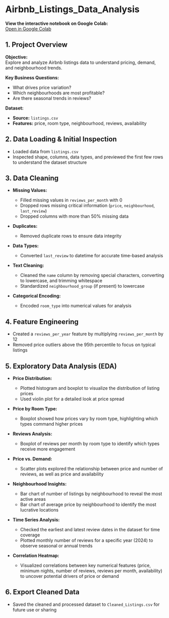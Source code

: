 # Airbnb_Listings_Data_Analysis

**View the interactive notebook on Google Colab:**  
[Open in Google Colab](https://colab.research.google.com/drive/1Hi8XXk1GVdXN4R78jDY3f2KZgaQLjjQz?usp=sharing)

## 1. Project Overview

**Objective:**  
Explore and analyze Airbnb listings data to understand pricing, demand, and neighbourhood trends.

**Key Business Questions:**
- What drives price variation?
- Which neighbourhoods are most profitable?
- Are there seasonal trends in reviews?

**Dataset:**  
- **Source:** `listings.csv`
- **Features:** price, room type, neighbourhood, reviews, availability

## 2. Data Loading & Initial Inspection

- Loaded data from `listings.csv`
- Inspected shape, columns, data types, and previewed the first few rows to understand the dataset structure

## 3. Data Cleaning

- **Missing Values:**
  - Filled missing values in `reviews_per_month` with 0
  - Dropped rows missing critical information (`price`, `neighbourhood`, `last_review`)
  - Dropped columns with more than 50% missing data

- **Duplicates:**
  - Removed duplicate rows to ensure data integrity

- **Data Types:**
  - Converted `last_review` to datetime for accurate time-based analysis

- **Text Cleaning:**
  - Cleaned the `name` column by removing special characters, converting to lowercase, and trimming whitespace
  - Standardized `neighbourhood_group` (if present) to lowercase

- **Categorical Encoding:**
  - Encoded `room_type` into numerical values for analysis

## 4. Feature Engineering

- Created a `reviews_per_year` feature by multiplying `reviews_per_month` by 12
- Removed price outliers above the 95th percentile to focus on typical listings

## 5. Exploratory Data Analysis (EDA)

- **Price Distribution:**
  - Plotted histogram and boxplot to visualize the distribution of listing prices
  - Used violin plot for a detailed look at price spread

- **Price by Room Type:**
  - Boxplot showed how prices vary by room type, highlighting which types command higher prices

- **Reviews Analysis:**
  - Boxplot of reviews per month by room type to identify which types receive more engagement

- **Price vs. Demand:**
  - Scatter plots explored the relationship between price and number of reviews, as well as price and availability

- **Neighbourhood Insights:**
  - Bar chart of number of listings by neighbourhood to reveal the most active areas
  - Bar chart of average price by neighbourhood to identify the most lucrative locations

- **Time Series Analysis:**
  - Checked the earliest and latest review dates in the dataset for time coverage
  - Plotted monthly number of reviews for a specific year (2024) to observe seasonal or annual trends

- **Correlation Heatmap:**
  - Visualized correlations between key numerical features (price, minimum nights, number of reviews, reviews per month, availability) to uncover potential drivers of price or demand

## 6. Export Cleaned Data

- Saved the cleaned and processed dataset to `Cleaned_Listings.csv` for future use or sharing

